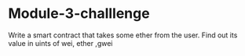 # Module-3-challlenge
Write a smart contract that takes some ether from the user. Find out its value in uints of wei, ether ,gwei
